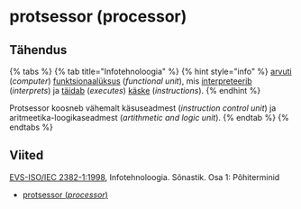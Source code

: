 # protsessor \(processor\)

## Tähendus

{% tabs %}
{% tab title="Infotehnoloogia" %}
{% hint style="info" %}
[arvuti](arvuti-computer.md) \(_computer_\) [funktsionaalüksus](funktsionaalueksus-functional-unit.md) \(_functional unit_\), mis [interpreteerib ](interpreteerima-to-interpret.md)\(_interprets_\) ja [täidab](taeitmine-execution.md) \(_executes_\) [käske](kaesk-instruction.md) \(_instructions_\).
{% endhint %}

Protsessor koosneb vähemalt käsuseadmest \(_instruction control unit_\) ja aritmeetika-loogikaseadmest \(_artithmetic and logic unit_\).
{% endtab %}
{% endtabs %}

## Viited

[EVS-ISO/IEC 2382-1:1998](https://www.evs.ee/et/evs-iso-iec-2382-1-1998), Infotehnoloogia. Sõnastik. Osa 1: Põhiterminid

* [protsessor \(_processor_\)](https://www.eki.ee/dict/its/index.cgi?Q=D0630F2C-6C03-1014-88DC-FC5F0DBED45A&F=GUID&C01=1&C02=0&C10=1)


